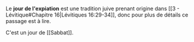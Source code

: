 Le **jour de l'expiation** est une tradition juive prenant origine dans [[3 - Lévitique#Chapitre 16|Lévitiques 16:29-34]], donc pour plus de détails ce passage est à lire.

C'est un jour de [[Sabbat]].